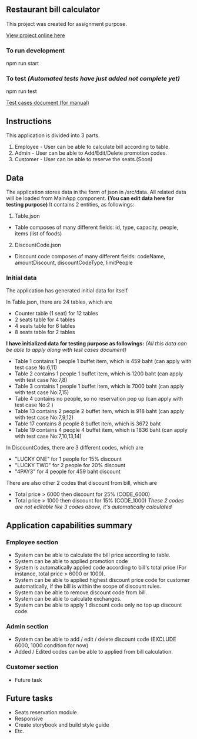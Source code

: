 ## Restaurant bill calculator
This project was created for assignment purpose.

[View project online here](https://napatwongchr.github.io/restaurant-bill-calculator)

### To run development
npm run start

### To test *(Automated tests have just added not complete yet)*
npm run test

[Test cases document (for manual)](https://docs.google.com/spreadsheets/d/1urSpLeFdifPelMELo-8JASaMHmSH6WXb5FA8fjbEhAk/edit?usp=sharing)

## Instructions
This application is divided into 3 parts.

1. Employee - User can be able to calculate bill according to table.
2. Admin - User can be able to Add/Edit/Delete promotion codes.
3. Customer - User can be able to reserve the seats.(Soon)

## Data
The application stores data in the form of json in /src/data. All related data will be loaded from MainApp component. **(You can edit data here for testing purpose)** It contains 2 entities, as followings:

1. Table.json
- Table composes of many different fields: id, type, capacity, people, items (list of foods)

2. DiscountCode.json
- Discount code composes of many different fields: codeName, amountDiscount, discountCodeType, limitPeople

### Initial data
The application has generated initial data for itself.

In Table.json, there are 24 tables, which are
- Counter table (1 seat) for 12 tables
- 2 seats table for 4 tables
- 4 seats table for 6 tables
- 8 seats table for 2 tables

**I have initialized data for testing purpose as followings:**
*(All this data can be able to apply along with test cases document)*
- Table 1 contains 1 people 1 buffet item, which is 459 baht (can apply with test case No:6,11)
- Table 2 contains 1 people 1 buffet item, which is 1200 baht (can apply with test case No:7,8)
- Table 3 contains 1 people 1 buffet item, which is 7000 baht (can apply with test case No:7,15)
- Table 4 contains no people, so no reservation pop up (can apply with test case No:2 )
- Table 13 contains 2 people 2 buffet item, which is 918 baht (can apply with test case No:7,9,12)
- Table 17 contains 8 people 8 buffet item, which is 3672 baht
- Table 19 contains 4 people 4 buffet item, which is 1836 baht (can apply with test case No:7,10,13,14)

In DiscountCodes, there are 3 different codes, which are
- "LUCKY ONE" for 1 people for 15% discount
- "LUCKY TWO" for 2 people for 20% discount
- "4PAY3" for 4 people for 459 baht discount

There are also other 2 codes that discount from bill, which are
- Total price > 6000 then discount for 25% (CODE_6000)
- Total price > 1000 then discount for 15% (CODE_1000)
*These 2 codes are not editable like 3 codes above, it's automatically calculated*


## Application capabilities summary

### Employee section
- System can be able to calculate the bill price according to table.
- System can be able to applied promotion code
- System is automatically applied code according to bill's total price (For instance, total price > 6000 or 1000).
- System can be able to applied highest discount price code for customer automatically, if the bill is within the scope of discount rules.
- System can be able to remove discount code from bill.
- System can be able to calculate exchanges.
- System can be able to apply 1 discount code only no top up discount code.

### Admin section
- System can be able to add / edit / delete discount code (EXCLUDE 6000, 1000 condition for now)
- Added / Edited codes can be able to applied from bill calculation.

### Customer section
- Future task

## Future tasks
- Seats reservation module
- Responsive
- Create storybook and build style guide
- Etc.
